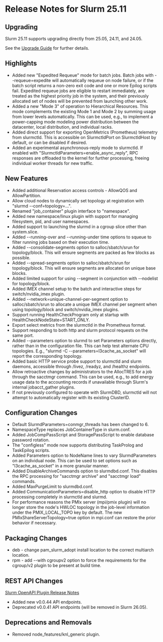 # Release Notes for Slurm 25.11

## Upgrading

Slurm 25.11 supports upgrading directly from 25.05, 24.11, and 24.05.

See the [Upgrade Guide](https://slurm.schedmd.com/upgrades.html) for further details.

## Highlights

* Added new "Expedited Requeue" mode for batch jobs. Batch jobs with --requeue=expedite will automatically requeue on node failure, or if the batch script returns a non-zero exit code and one or more Epilog scripts fail. Expedited requeue jobs are eligible to restart immediately, are treated as the highest priority job in the system, and their previously allocated set of nodes will be prevented from launching other work.
* Added a new "Mode 3" of operation to Hierarchical Resources. This mode complements the existing Mode 1 and Mode 2 by summing usage from lower levels automatically. This can be used, e.g., to implement a power-capping mode modeling power distribution between the datacenter, local distribution, and individual racks.
* Added direct support for exporting OpenMetrics (Prometheus) telemetry from slurmctld. This is accessible on SlurmctldPort on SlurmctldHost by default, or can be disabled if desired.
* Added an experimental asynchronous-reply mode to slurmctld. If enabled with "SlurmctldParameters=enable_async_reply", RPC responses are offloaded to the kernel for further processing, freeing individual worker threads for new traffic.

## New Features

* Added additional Reservation access controls - AllowQOS and AllowPartition.
* Allow cloud nodes to dynamically set topology at registration with "slurmd --conf=topology=...".
* Renamed "job_container" plugin interface to "namespace".
* Added new namespace/linux plugin with support for managing filesystem, pid, and user namespaces.
* Added support to launching the slurmd in a cgroup slice other than system.slice.
* Added --running-over and --running-under time options to squeue to filter running jobs based on their execution time.
* Added --consolidate-segments option to salloc/sbatch/srun for topology/block. This will ensure segments are packed as few blocks as possible.
* Added --spread-segments option to salloc/sbatch/srun for topology/block. This will ensure segments are allocated on unique base blocks.
* Added limited support for using --segment in conjunction with --nodelist for topology/block.
* Added IMEX channel setup to the batch and interactive steps for switch/nvidia_imex plugin.
* Added --network=unique-channel-per-segment option to salloc/sbatch/srun to allocate a unique IMEX channel per segment when using topology/block and switch/nvidia_imex plugins.
* Support running HealthCheckProgram only at startup with HealthCheckNodeState=START_ONLY.
* Export select metrics from the slurmctld in the Prometheus format.
* Support responding to both http and slurm protocol requests on the same port.
* Added --parameters option to slurmd to set Parameters options directly, rather than in the configuration file. This can help test alternate CPU topologies. E.g., "slurmd -C --parameters=l3cache_as_socket" will report the corresponding topology.
* Added basic HTTP service probe support to slurmctld and slurm daemons, accessible through /livez, /readyz, and /healthz endpoints.
* Allow retroactive changes by administrators to the AllocTRES for a job through the sacctmgr command. This can be used, e.g., to add energy usage data to the accounting records if unavailable through Slurm's internal jobacct_gather plugins.
* If not previously configured to operate with SlurmDBD, slurmctld will not attempt to automatically register with its existing ClusterID.

## Configuration Changes

* Default SlurmdParameters=conmgr_threads has been changed to 6.
* NamespaceType replaces JobContainerType in slurm.conf.
* Added JobCompPassScript and StoragePassScript to enable database password rotation.
* The "configless" mode now supports distributing TaskProlog and TaskEpilog scripts.
* Added Parameters option to NodeName lines to vary SlurmdParameters on an individual node. This can be used to set options such as "l3cache_as_socket" in a more granular manner.
* Added DisableArchiveCommands option to slurmdbd.conf. This disables the RPC processing for "sacctmgr archive" and "sacctmgr load" commands.
* Added MaxPurgeLimit to slurmdbd.conf.
* Added CommunicationParameters=disable_http option to disable HTTP processing completely in slurmctld and slurmd.
* For performance reasons the PMIx server (mpi/pmix plugin) will no longer store the node's HWLOC topology in the job-level information under the PMIX_LOCAL_TOPO key by default. The new PMIxShareServerTopology=true option in mpi.conf can restore the prior behavior if necessary.

## Packaging Changes

* deb - change pam_slurm_adopt install location to the correct multiarch location.
* rpm - add --with cgroupv2 option to force the requirements for the cgroup/v2 plugin to be present at build time.

## REST API Changes

[Slurm OpenAPI Plugin Release Notes](https://slurm.schedmd.com/openapi_release_notes.html)

* Added new v0.0.44 API endpoints.
* Deprecated v0.0.41 API endpoints (will be removed in Slurm 26.05).

## Deprecations and Removals
* Removed node_features/knl_generic plugin.
